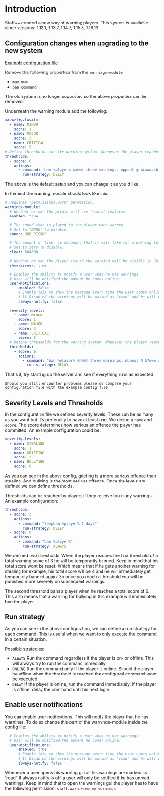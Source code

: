 # Introduction
Staff++ created a new way of warning players.
This system is available since versions: 1.12.1, 1.13.7, 1.14.7, 1.15.8, 1.16.13

## Configuration changes when upgrading to the new system
[Example configuration file](https://github.com/garagepoort/StaffPlusPlus/blob/master/StaffPlusCore/src/main/resources/config.yml)

Remove the following properties from the `warnings-module`:
* `maximum`
* `ban-command`

The old system is no longer supported so the above properties can be removed.

Underneath the warning module add the following:
```yaml
severity-levels:
  - name: MINOR
    score: 1
  - name: MAJOR
    score: 3
  - name: CRITICAL
    score: 5
# Define thresholds for the warning system. Whenever the player reaches a threshold the actions are triggered
thresholds:
  - score: 6
    actions:
      - command: "ban %player% &4Met three warnings. Appeal @ &7www.shithcf.net&4."
        run-strategy: DELAY
```

The above is the default setup and you can change it as you'd like.

In the end the warning module should look like this:

```yaml
# Requires "permissions.warn" permission.
warnings-module:
  # Whether or not the plugin will use "/warn" features.
  enabled: true

  # The sound that is played to the player when warned.
  # Set to "NONE" to disable.
  sound: ORB_PICKUP

  # The amount of time, in seconds, that it will take for a warning to be removed.
  # Set to zero to disable.
  clear: 604800

  # Whether or not the player issued the warning will be visible in GUIs.
  show-issuer: true

  # Enables the ability to notify a user when he has warnings
  # User will be notified the moment he comes online.
  user-notifications:
      enabled: false
      # Enable this to show the message every time the user comes online.
      # If Disabled the warnings will be marked as "read" and he will only be notified of new warnings
      always-notify: false

  severity-levels:
    - name: MINOR
      score: 1
    - name: MAJOR
      score: 3
    - name: CRITICAL
      score: 5
  # Define thresholds for the warning system. Whenever the player reaches a threshold the actions are triggered
  thresholds:
    - score: 6
      actions:
        - command: "ban %player% &4Met three warnings. Appeal @ &7www.shithcf.net&4."
          run-strategy: DELAY
```

That's it, try starting up the server and see if everything runs as expected.

    Should you still encounter problems please do compare your configuration file with the example config file


## Severity Levels and Thresholds

In the configuration file we defined severity levels. These can be as many as you want but it's preferably to have at least one.
We define a `name` and `score`. The score determines how serious an offence the player has committed. An example configuration could be:

```yaml
severity-levels:
  - name: STEALING
    score: 1
  - name: GRIEFING
    score: 3
  - name: BULLYING
    score: 6
```
As you can see in the above config, griefing is a more serious offence than stealing. And bullying is the most serious offence. 
Once the levels are defined we can define thresholds.

Thresholds can be reached by players if they receive too many warnings. An example configuration:
```yaml
thresholds:
  - score: 3
    actions:
      - command: "tempban %player% 4 days"
        run-strategy: DELAY
  - score: 6
    actions:
      - command: "ban %player%"
        run-strategy: ALWAYS
```

We defined two thresholds. When the player reaches the first threshold of a total warning score of 3 he will be temporarily banned.
Keep in mind that his total score wont be reset. Which means that if he gets another warning for stealing for example, his total score will be 4 and he will immediately get temporarily banned again. So once you reach a threshold you will be punished more severely on subsequent warnings.

The second threshold bans a player when he reaches a total score of 6. This also means that a warning for bullying in this example will immediately ban the player.

## Run strategy
As you can see in the above configuration, we can define a run strategy for each command. This is useful when we want to only execute the command in a certain situation.

Possible strategies:
- `ALWAYS` Run the command regardless if the player is on- or offline. This will always try to run the command immediatly
- `ONLINE` Run the command only if the player is online. Should the player be offline when the threshold is reached the configured command wont be executed.
- `DELAY` If the player is online, run the command immediately. If the player is offline, delay the command until his next login.

## Enable user notifications
You can enable user notifications. This will notify the player that he has warnings.
To do so change this part of the warnings-module inside the config file:
```yaml
  # Enables the ability to notify a user when he has warnings
  # User will be notified the moment he comes online.
  user-notifications:
      enabled: true
      # Enable this to show the message every time the user comes online.
      # If Disabled the warnings will be marked as "read" and he will only be notified of new warnings
      always-notify: false
```

Whenever a user opens his warning gui all his warnings are marked as 'read'. If always notify is off, a user will only be notified if he has unread warnings.
Keep in mind that to open the warnings gui the player has to have the following permission: `staff.warn.view-my-warnings`

